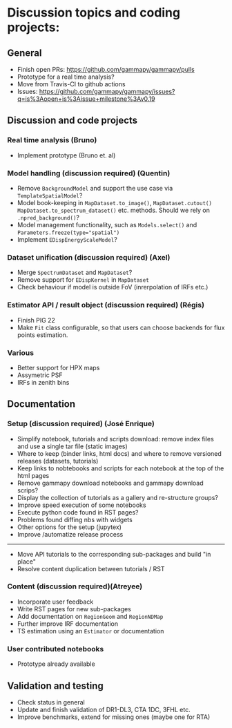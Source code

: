 # Discussion topics and coding projects:

## General
- Finish open PRs: https://github.com/gammapy/gammapy/pulls 
- Prototype for a real time analysis?
- Move from Travis-CI to github actions
- Issues: https://github.com/gammapy/gammapy/issues?q=is%3Aopen+is%3Aissue+milestone%3Av0.19


## Discussion and code projects

### Real time analysis (Bruno)
- Implement prototype (Bruno et. al)

### Model handling (discussion required) (Quentin)
- Remove `BackgroundModel` and support the use case via `TemplateSpatialModel`?
- Model book-keeping in `MapDataset.to_image()`, `MapDataset.cutout()` `MapDataset.to_spectrum_dataset()` etc. methods. Should we rely on `.npred_background()`?
- Model management functionality, such as `Models.select()` and `Parameters.freeze(type="spatial")`
- Implement `EDispEnergyScaleModel`?

### Dataset unification (discussion required) (Axel)
- Merge `SpectrumDataset` and `MapDataset`?
- Remove support for `EDispKernel` in `MapDataset`
- Check behaviour if model is outside FoV (inrerpolation of IRFs etc.)

### Estimator API / result object (discussion required) (Régis)
- Finish PIG 22
- Make `Fit` class configurable, so that users can choose backends for flux points estimation.

### Various
- Better support for HPX maps
- Assymetric PSF
- IRFs in zenith bins 

## Documentation

### Setup (discussion required) (José Enrique)
- Simplify notebook, tutorials and scripts download: remove index files and use a single tar file (static images)
- Where to keep (binder links, html docs) and where to remove versioned releases (datasets, tutorials) 
- Keep links to nobtebooks and scripts for each notebook at the top of the html pages
- Remove gammapy download notebooks and gammapy download scrips?
- Display the collection of tutorials as a gallery and re-structure groups?
- Improve speed execution of some notebooks
- Execute python code found in RST pages?
- Problems found diffing nbs with widgets
- Other options for the setup (jupytex)
- Improve /automatize release process
---
- Move API tutorials to the corresponding sub-packages and build "in place"
- Resolve content duplication between tutorials / RST 

### Content (discussion required)(Atreyee)
- Incorporate user feedback
- Write RST pages for new sub-packages
- Add documentation on `RegionGeom` and `RegionNDMap`
- Further improve IRF documentation
- TS estimation using an `Estimator` or documentation


### User contributed notebooks
- Prototype already available

## Validation and testing
- Check status in general
- Update and finish validation of DR1-DL3, CTA 1DC, 3FHL etc.
- Improve benchmarks, extend for missing ones (maybe one for RTA)
